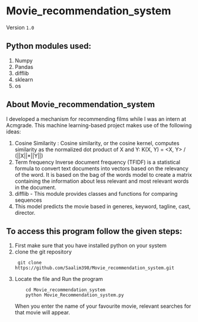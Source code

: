 # Movie_recommendation_system

Version  `1.0`

## Python modules used:  
1. Numpy
2. Pandas
3. difflib
4. sklearn
5. os
   
## About Movie_recommendation_system
I developed a mechanism for recommending films while I was an intern at Acmgrade.
This machine learning-based project makes use of the following ideas:
1. Cosine Similarity : Cosine similarity, or the cosine kernel, computes similarity as the normalized dot product of X and Y:
K(X, Y) = <X, Y> / (||X||*||Y||)
2. Term frequency Inverse document frequency (TFIDF) is a statistical formula to convert text documents into vectors based on the relevancy of the word. It is based on the bag of the words model to create a matrix containing the information about less relevant and most relevant words in the document.
3. difflib - This module provides classes and functions for comparing sequences
4. This model predicts the movie based in generes, keyword, tagline, cast, director.

## To access this program follow the given steps:  
1. First make sure that you have installed python on your system
2. clone the git repository
   ```
    git clone https://github.com/Saalim398/Movie_recommendation_system.git
   ```
3. Locate the file and Run the program
   ```
       cd Movie_recommendation_system
       python Movie_Recommendation_system.py
   ```
   When you enter the name of your favourite movie, relevant searches for that movie will appear.
